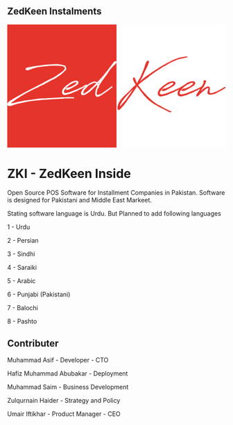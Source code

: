 ## ZedKeen Instalments

![Image](https://raw.githubusercontent.com/erpstudio/zki/documentation/docs/images/zk_logo.jpg)

# ZKI - ZedKeen Inside

Open Source POS Software for Installment Companies in Pakistan. Software is designed for Pakistani and Middle East Markeet. 

Stating software language is Urdu. But Planned to add following languages

1 - Urdu

2 - Persian

3 - Sindhi

4 - Saraiki

5 - Arabic

6 - Punjabi (Pakistani)

7 - Balochi

8 - Pashto 

## Contributer

Muhammad Asif - Developer - CTO

Hafiz Muhammad Abubakar - Deployment

Muhammad Saim - Business Development

Zulqurnain Haider - Strategy and Policy

Umair Iftikhar - Product Manager - CEO

